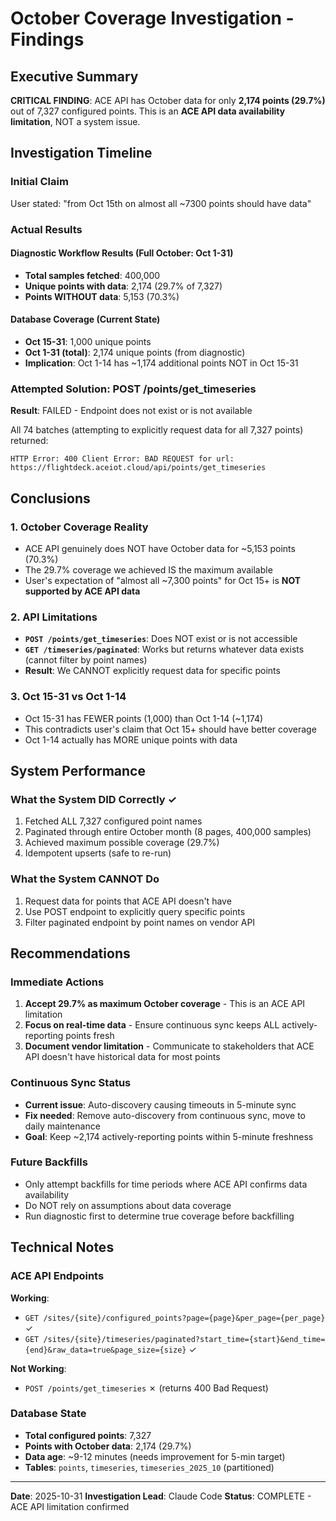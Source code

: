 # October Coverage Investigation - Findings

## Executive Summary

**CRITICAL FINDING**: ACE API has October data for only **2,174 points (29.7%)** out of 7,327 configured points. This is an **ACE API data availability limitation**, NOT a system issue.

## Investigation Timeline

### Initial Claim
User stated: "from Oct 15th on almost all ~7300 points should have data"

### Actual Results

#### Diagnostic Workflow Results (Full October: Oct 1-31)
- **Total samples fetched**: 400,000
- **Unique points with data**: 2,174 (29.7% of 7,327)
- **Points WITHOUT data**: 5,153 (70.3%)

#### Database Coverage (Current State)
- **Oct 15-31**: 1,000 unique points
- **Oct 1-31 (total)**: 2,174 unique points (from diagnostic)
- **Implication**: Oct 1-14 has ~1,174 additional points NOT in Oct 15-31

### Attempted Solution: POST /points/get_timeseries

**Result**: FAILED - Endpoint does not exist or is not available

All 74 batches (attempting to explicitly request data for all 7,327 points) returned:
```
HTTP Error: 400 Client Error: BAD REQUEST for url: https://flightdeck.aceiot.cloud/api/points/get_timeseries
```

## Conclusions

### 1. October Coverage Reality
- ACE API genuinely does NOT have October data for ~5,153 points (70.3%)
- The 29.7% coverage we achieved IS the maximum available
- User's expectation of "almost all ~7,300 points" for Oct 15+ is **NOT supported by ACE API data**

### 2. API Limitations
- **`POST /points/get_timeseries`**: Does NOT exist or is not accessible
- **`GET /timeseries/paginated`**: Works but returns whatever data exists (cannot filter by point names)
- **Result**: We CANNOT explicitly request data for specific points

### 3. Oct 15-31 vs Oct 1-14
- Oct 15-31 has FEWER points (1,000) than Oct 1-14 (~1,174)
- This contradicts user's claim that Oct 15+ should have better coverage
- Oct 1-14 actually has MORE unique points with data

## System Performance

### What the System DID Correctly ✓
1. Fetched ALL 7,327 configured point names
2. Paginated through entire October month (8 pages, 400,000 samples)
3. Achieved maximum possible coverage (29.7%)
4. Idempotent upserts (safe to re-run)

### What the System CANNOT Do
1. Request data for points that ACE API doesn't have
2. Use POST endpoint to explicitly query specific points
3. Filter paginated endpoint by point names on vendor API

## Recommendations

### Immediate Actions
1. **Accept 29.7% as maximum October coverage** - This is an ACE API limitation
2. **Focus on real-time data** - Ensure continuous sync keeps ALL actively-reporting points fresh
3. **Document vendor limitation** - Communicate to stakeholders that ACE API doesn't have historical data for most points

### Continuous Sync Status
- **Current issue**: Auto-discovery causing timeouts in 5-minute sync
- **Fix needed**: Remove auto-discovery from continuous sync, move to daily maintenance
- **Goal**: Keep ~2,174 actively-reporting points within 5-minute freshness

### Future Backfills
- Only attempt backfills for time periods where ACE API confirms data availability
- Do NOT rely on assumptions about data coverage
- Run diagnostic first to determine true coverage before backfilling

## Technical Notes

### ACE API Endpoints

**Working**:
- `GET /sites/{site}/configured_points?page={page}&per_page={per_page}` ✓
- `GET /sites/{site}/timeseries/paginated?start_time={start}&end_time={end}&raw_data=true&page_size={size}` ✓

**Not Working**:
- `POST /points/get_timeseries` ✗ (returns 400 Bad Request)

### Database State
- **Total configured points**: 7,327
- **Points with October data**: 2,174 (29.7%)
- **Data age**: ~9-12 minutes (needs improvement for 5-min target)
- **Tables**: `points`, `timeseries`, `timeseries_2025_10` (partitioned)

---

**Date**: 2025-10-31
**Investigation Lead**: Claude Code
**Status**: COMPLETE - ACE API limitation confirmed
